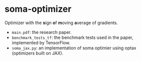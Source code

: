 # soma-optimizer
Optimizer with the <strong>s</strong>ign <strong>o</strong>f <strong>m</strong>oving <strong>a</strong>verage of gradients.

- `main.pdf`: the research paper.
- `benchmark_tests_tf`: the benchmark tests used in the paper, implemented by TensorFlow.
- `soma_jax.py`: an implementation of soma optimier using optax (optimizers built on JAX).

